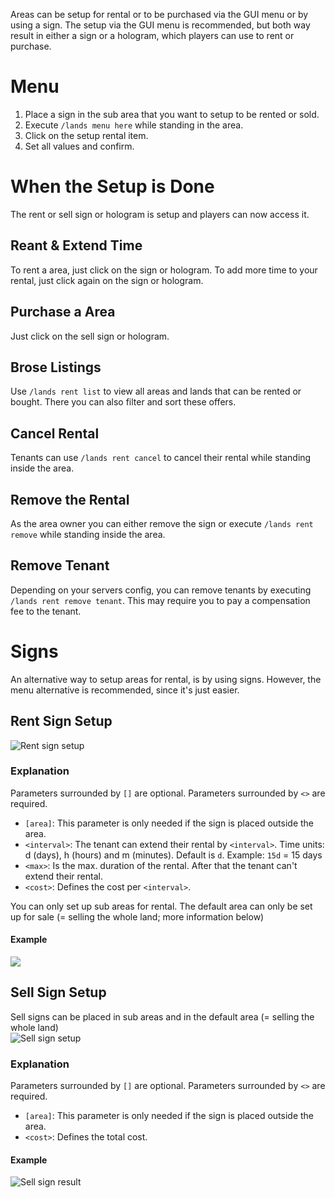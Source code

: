 Areas can be setup for rental or to be purchased via the GUI menu or by using a sign. The setup via the GUI menu is recommended, but both way result in either a sign or a hologram, which players can use to rent or purchase.

# Menu
1. Place a sign in the sub area that you want to setup to be rented or sold.
2. Execute `/lands menu here` while standing in the area.
3. Click on the setup rental item.
4. Set all values and confirm.

# When the Setup is Done
The rent or sell sign or hologram is setup and players can now access it.

## Reant & Extend Time
To rent a area, just click on the sign or hologram. To add more time to your rental, just click again on the sign or hologram.

## Purchase a Area
Just click on the sell sign or hologram.

## Brose Listings
Use `/lands rent list` to view all areas and lands that can be rented or bought. There you can also filter and sort these offers.

## Cancel Rental
Tenants can use `/lands rent cancel` to cancel their rental while standing inside the area.
 
## Remove the Rental
As the area owner you can either remove the sign or execute `/lands rent remove` while standing inside the area.

## Remove Tenant
Depending on your servers config, you can remove tenants by executing `/lands rent remove tenant`. This may require you to pay a compensation fee to the tenant.

# Signs
An alternative way to setup areas for rental, is by using signs. However, the menu alternative is recommended, since it's just easier.

## Rent Sign Setup
![Rent sign setup](https://imgur.com/am5U7Sp.jpg) 

### Explanation
Parameters surrounded by `[]` are optional. Parameters surrounded by `<>` are required.

* `[area]`: This parameter is only needed if the sign is placed outside the area.
* `<interval>`: The tenant can extend their rental by `<interval>`. Time units: d (days), h (hours) and m (minutes). Default is `d`. Example: `15d` = 15 days
* `<max>`: Is the max. duration of the rental. After that the tenant can't extend their rental.
* `<cost>`: Defines the cost per `<interval>`.

You can only set up sub areas for rental. The default area can only be set up for sale (= selling the whole land; more information below)

#### Example
![](https://imgur.com/IX3XwlJ.jpg)

## Sell Sign Setup
Sell signs can be placed in sub areas and in the default area (= selling the whole land)\
![Sell sign setup](https://imgur.com/Qy68zNh.jpg)

### Explanation
Parameters surrounded by `[]` are optional. Parameters surrounded by `<>` are required.

* `[area]`: This parameter is only needed if the sign is placed outside the area.
* `<cost>`: Defines the total cost.

#### Example
![Sell sign result](https://imgur.com/9uRyayN.jpg)
